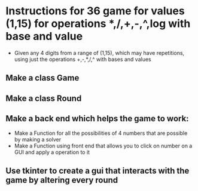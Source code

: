 # Instructions for 36 game for values (1,15) for operations *,/,+,-,^,log with base and value

-	Given any 4 digits from a range of (1,15), which may have repetitions, using just the operations +,-,*,/,^ with bases and values

## Make a class Game

## Make a class Round

## Make a back end which helps the game to work:
	
-	Make a Function for all the possibilities of 4 numbers that are possible by making a solver
-	Make a Function using front end that allows you to click on number on a GUI and apply a operation to it

## Use tkinter to create a gui that interacts with the game by altering every round
	
	



